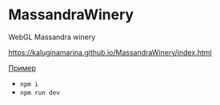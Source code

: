 # MassandraWinery
WebGL Massandra winery

https://kaluginamarina.github.io/MassandraWinery/index.html

[Пример](https://www.google.com/maps/@44.5176049,34.1874165,3a,75y,114.99h,90t/data=!3m8!1e1!3m6!1sAF1QipOJvrKbSygUOLsK7sfDMcJLOS0NLlbmUQ0ynnCa!2e10!3e11!6shttps:%2F%2Flh5.googleusercontent.com%2Fp%2FAF1QipOJvrKbSygUOLsK7sfDMcJLOS0NLlbmUQ0ynnCa%3Dw203-h100-k-no-pi-0-ya176.16945-ro0-fo100!7i8704!8i4352)

- `npm i`
- `npm run dev`
